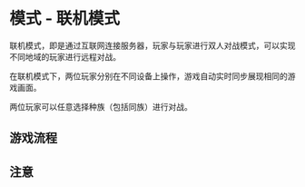 模式 - 联机模式
=============

联机模式，即是通过互联网连接服务器，玩家与玩家进行双人对战模式，可以实现不同地域的玩家进行远程对战。

在联机模式下，两位玩家分别在不同设备上操作，游戏自动实时同步展现相同的游戏画面。

两位玩家可以任意选择种族（包括同族）进行对战。

## 游戏流程

## 注意

